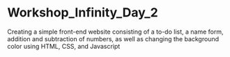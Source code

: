 # Workshop_Infinity_Day_2
Creating a simple front-end website consisting of a to-do list, a name form, addition and subtraction of numbers, as well as changing the background color using HTML, CSS, and Javascript
